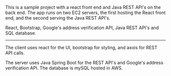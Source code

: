 This is a sample project with a react front end and Java REST API's on the back end.  The app runs on two EC2 servers, the first hosting the React front end, and the second serving the Java REST API's.

React, Bootstrap, Google's address verification API, Java REST API's and SQL database.

-------------------------------------------------------------------------

The client uses react for the UI, bootstrap for styling, and axois for REST API calls.  

The server uses Java Spring Boot for the REST API's and Google's address verification API.  The database is mySQL hosted in AWS.



 
 
